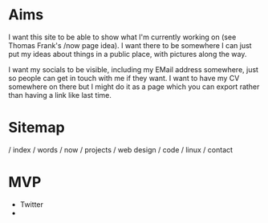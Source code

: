 # Aims
I want this site to be able to show what I'm currently working on (see Thomas
Frank's /now page idea). I want there to be somewhere I can just put my ideas
about things in a public place, with pictures along the way.

I want my socials to be visible, including my EMail address somewhere, just so
people can get in touch with me if they want. I want to have my CV somewhere on
there but I might do it as a page which you can export rather than having a link
like last time.

# Sitemap
/ index
  	/ words
	/ now
	/ projects
		/ web design
		/ code
		/ linux
	/ contact

# MVP
- Twitter
- 
